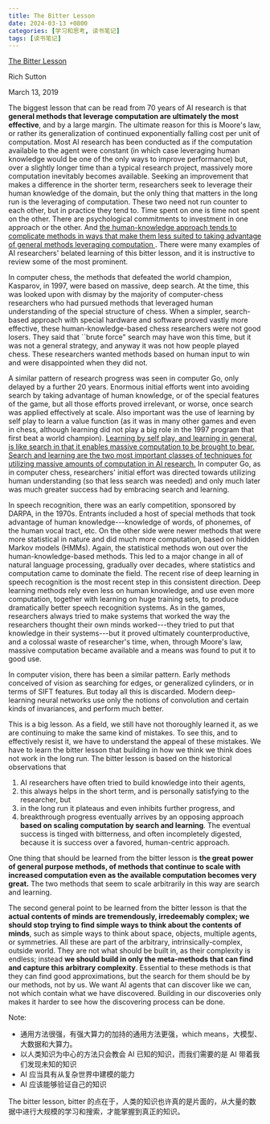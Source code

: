 ```yaml
---
title: The Bitter Lesson 
date: 2024-03-13 +0800
categories: [学习和思考, 读书笔记]
tags: [读书笔记]
---
```


[The Bitter Lesson](http://www.incompleteideas.net/IncIdeas/BitterLesson.html)


Rich Sutton

March 13, 2019

The biggest lesson that can be read from 70 years of AI research is that **general methods that leverage computation are ultimately the most effective**, and by a large margin. The ultimate reason for this is Moore's law, or rather its generalization of continued exponentially falling cost per unit of computation. Most AI research has been conducted as if the computation available to the agent were constant (in which case leveraging human knowledge would be one of the only ways to improve performance) but, over a slightly longer time than a typical research project, massively more computation inevitably becomes available. Seeking an improvement that makes a difference in the shorter term, researchers seek to leverage their human knowledge of the domain, but the only thing that matters in the long run is the leveraging of computation. These two need not run counter to each other, but in practice they tend to. Time spent on one is time not spent on the other. There are psychological commitments to investment in one approach or the other. And <u>the human-knowledge approach tends to complicate methods in ways that make them less suited to taking advantage of general methods leveraging computation </u>.  There were many examples of AI researchers' belated learning of this bitter lesson, and it is instructive to review some of the most prominent.

In computer chess, the methods that defeated the world champion, Kasparov, in 1997, were based on massive, deep search. At the time, this was looked upon with dismay by the majority of computer-chess researchers who had pursued methods that leveraged human understanding of the special structure of chess. When a simpler, search-based approach with special hardware and software proved vastly more effective, these human-knowledge-based chess researchers were not good losers. They said that ``brute force" search may have won this time, but it was not a general strategy, and anyway it was not how people played chess. These researchers wanted methods based on human input to win and were disappointed when they did not.

A similar pattern of research progress was seen in computer Go, only delayed by a further 20 years. Enormous initial efforts went into avoiding search by taking advantage of human knowledge, or of the special features of the game, but all those efforts proved irrelevant, or worse, once search was applied effectively at scale. Also important was the use of learning by self play to learn a value function (as it was in many other games and even in chess, although learning did not play a big role in the 1997 program that first beat a world champion). <u>Learning by self play, and learning in general, is like search in that it enables massive computation to be brought to bear. Search and learning are the two most important classes of techniques for utilizing massive amounts of computation in AI research.</u> In computer Go, as in computer chess, researchers' initial effort was directed towards utilizing human understanding (so that less search was needed) and only much later was much greater success had by embracing search and learning.

In speech recognition, there was an early competition, sponsored by DARPA, in the 1970s. Entrants included a host of special methods that took advantage of human knowledge---knowledge of words, of phonemes, of the human vocal tract, etc. On the other side were newer methods that were more statistical in nature and did much more computation, based on hidden Markov models (HMMs). Again, the statistical methods won out over the human-knowledge-based methods. This led to a major change in all of natural language processing, gradually over decades, where statistics and computation came to dominate the field. The recent rise of deep learning in speech recognition is the most recent step in this consistent direction. Deep learning methods rely even less on human knowledge, and use even more computation, together with learning on huge training sets, to produce dramatically better speech recognition systems. As in the games, researchers always tried to make systems that worked the way the researchers thought their own minds worked---they tried to put that knowledge in their systems---but it proved ultimately counterproductive, and a colossal waste of researcher's time, when, through Moore's law, massive computation became available and a means was found to put it to good use.

In computer vision, there has been a similar pattern. Early methods conceived of vision as searching for edges, or generalized cylinders, or in terms of SIFT features. But today all this is discarded. Modern deep-learning neural networks use only the notions of convolution and certain kinds of invariances, and perform much better.

This is a big lesson. As a field, we still have not thoroughly learned it, as we are continuing to make the same kind of mistakes. To see this, and to effectively resist it, we have to understand the appeal of these mistakes. We have to learn the bitter lesson that building in how we think we think does not work in the long run. The bitter lesson is based on the historical observations that
 1) AI researchers have often tried to build knowledge into their agents, 
 2) this always helps in the short term, and is personally satisfying to the researcher, but 
 3) in the long run it plateaus and even inhibits further progress, and 
 4) breakthrough progress eventually arrives by an opposing approach **based on scaling computation by search and learning**. The eventual success is tinged with bitterness, and often incompletely digested, because it is success over a favored, human-centric approach.

One thing that should be learned from the bitter lesson is **the great power of general purpose methods, of methods that continue to scale with increased computation even as the available computation becomes very great.** The two methods that seem to scale arbitrarily in this way are search and learning.

The second general point to be learned from the bitter lesson is that the **actual contents of minds are tremendously, irredeemably complex; we should stop trying to find simple ways to think about the contents of minds**, such as simple ways to think about space, objects, multiple agents, or symmetries. All these are part of the arbitrary, intrinsically-complex, outside world. They are not what should be built in, as their complexity is endless; instead **we should build in only the meta-methods that can find and capture this arbitrary complexity**. Essential to these methods is that they can find good approximations, but the search for them should be by our methods, not by us. We want AI agents that can discover like we can, not which contain what we have discovered. Building in our discoveries only makes it harder to see how the discovering process can be done.


Note:

- 通用方法很强，有强大算力的加持的通用方法更强，which means，大模型、大数据和大算力。
- 以人类知识为中心的方法只会教会 AI 已知的知识，而我们需要的是 AI 带着我们发现未知的知识
- AI 应当具有从复杂世界中建模的能力
- AI 应该能够验证自己的知识

The bitter lesson, bitter 的点在于，人类的知识也许真的是片面的，从大量的数据中进行大规模的学习和搜索，才能掌握到真正的知识。